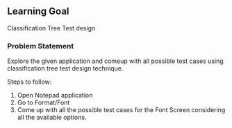 ## Learning Goal
Classification Tree Test design

### Problem Statement
Explore the given application and comeup with all possible test cases using classification tree test design technique.

Steps to follow:
1) Open Notepad application
2) Go to Format/Font 
3) Come up with all the possible test cases for the Font Screen considering all the available options.

